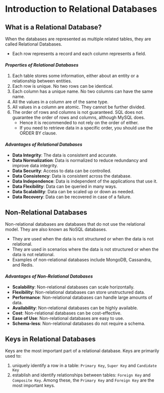 # Introduction to Relational Databases
## What is a Relational Database?
When the databases are represented as multiple related tables, they are called Relational Databases.
- Each row represents a record and each column represents a field.

#### _Properties of Relational Databases_
1. Each table stores some information, either about an entity or a relationship between entities.
2. Each row is unique. No two rows can be identical.
3. Each column has a unique name. No two columns can have the same name.
4. All the values in a column are of the same type.
5. All values in a column are atomic. They cannot be further divided.
6. The order of rows and columns is not guaranteed. SQL does not guarantee the order of rows and columns, although MySQL does.
   - Hence it is recommended to not rely on the order of either.
   - If you need to retrieve data in a specific order, you should use the ORDER BY clause.

#### _Advantages of Relational Databases_
- **Data Integrity**: The data is consistent and accurate.
- **Data Normalization**: Data is normalized to reduce redundancy and improve data integrity.
- **Data Security**: Access to data can be controlled.
- **Data Consistency**: Data is consistent across the database.
- **Data Independence**: Data is independent of the applications that use it.
- **Data Flexibility**: Data can be queried in many ways.
- **Data Scalability**: Data can be scaled up or down as needed.
- **Data Recovery**: Data can be recovered in case of a failure.

## Non-Relational Databases
Non-relational databases are databases that do not use the relational model. They are also known as NoSQL databases.
- They are used when the data is not structured or when the data is not relational.
- They are used in scenarios where the data is not structured or when the data is not relational.
- Examples of non-relational databases include MongoDB, Cassandra, and Redis.

#### _Advantages of Non-Relational Databases_
- **Scalability**: Non-relational databases can scale horizontally.
- **Flexibility**: Non-relational databases can store unstructured data.
- **Performance**: Non-relational databases can handle large amounts of data.
- **Availability**: Non-relational databases can be highly available.
- **Cost**: Non-relational databases can be cost-effective.
- **Ease of Use**: Non-relational databases are easy to use.
- **Schema-less**: Non-relational databases do not require a schema.

## Keys in Relational Databases
Keys are the most important part of a relational database. 
Keys are primarily used to: 
1. uniquely identify a row in a table: `Primary Key`, `Super Key` and `Candidate Key`
2. establish and identify relationships between tables: `Foreign Key` and `Composite Key`.
Among these, the `Primary Key` and `Foreign Key` are the most important keys.

